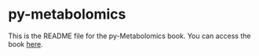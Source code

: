 # py-metabolomics

This is the README file for the py-Metabolomics book. You can access the book [here](https://computational-chemical-biology.github.io/py-metabolomics/intro.html).
